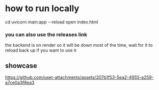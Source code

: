 # how to run locally
cd <project directory where you extract the two files>
uvicorn main:app --reload
open index.html

### you can also use the releases link

the backend is on render so it will be down most of the time, wait for it to reload back up if you want to use it

## showcase



https://github.com/user-attachments/assets/207b1f53-5ea2-4955-a259-a7ce0a3f8ea3



